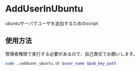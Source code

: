 # AddUserInUbuntu
ubuntuサーバでユーザを追加するためのscript

## 使用方法

管理者権限で実行する必要があるので、自己責任でお願いします。

``` sh
sudo ./adduser_ubuntu.sh $user_name $pub_key_path
```
